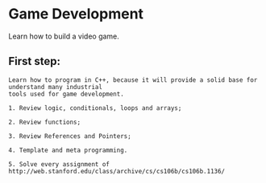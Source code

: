 # Game Development
Learn how to build a video game.


## First step: 
    Learn how to program in C++, because it will provide a solid base for understand many industrial 
	tools used for game development.
	
	1. Review logic, conditionals, loops and arrays;
	
	2. Review functions;
     
    3. Review References and Pointers;
	
	4. Template and meta programming.
	
	5. Solve every assignment of http://web.stanford.edu/class/archive/cs/cs106b/cs106b.1136/
      

